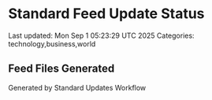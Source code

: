 # Standard Feed Update Status
Last updated: Mon Sep  1 05:23:29 UTC 2025
Categories: technology,business,world

## Feed Files Generated

Generated by Standard Updates Workflow
